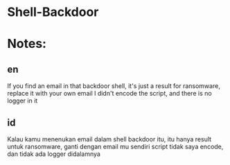 # Shell-Backdoor
# Notes:

## en
If you find an email in that backdoor shell, it's just a result for ransomware, replace it with your own email
I didn't encode the script, and there is no logger in it

## id
Kalau kamu menenukan email dalam shell backdoor itu, itu hanya result untuk ransomware, ganti dengan email mu sendiri
script tidak saya encode, dan tidak ada logger didalamnya
